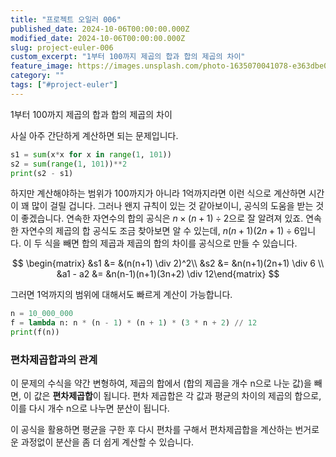 ```yaml
---
title: "프로젝트 오일러 006"
published_date: 2024-10-06T00:00:00.000Z
modified_date: 2024-10-06T00:00:00.000Z
slug: project-euler-006
custom_excerpt: "1부터 100까지 제곱의 합과 합의 제곱의 차이"
feature_image: https://images.unsplash.com/photo-1635070041078-e363dbe005cb?crop=entropy&cs=tinysrgb&fit=max&fm=jpg&q=80&w=2000
category: ""
tags: ["#project-euler"]
---
```


1부터 100까지 제곱의 합과 합의 제곱의 차이

사실 아주 간단하게 계산하면 되는 문제입니다. 

```python
s1 = sum(x*x for x in range(1, 101))
s2 = sum(range(1, 101))**2
print(s2 - s1)
```

하지만 계산해야하는 범위가 100까지가 아니라 1억까지라면 이런 식으로 계산하면 시간이 꽤 많이 걸릴 겁니다. 그러나 왠지 규칙이 있는 것 같아보이니, 공식의 도움을 받는 것이 좋겠습니다. 연속한 자연수의 합의 공식은 $n \times (n + 1) \div 2$으로 잘 알려져 있죠. 연속한 자연수의 제곱의 합 공식도 조금 찾아보면 알 수 있는데, $n(n+1)(2n+1) \div 6$입니다. 이 두 식을 빼면 합의 제곱과 제곱의 합의 차이를 공식으로 만들 수 있습니다. 

$$
\begin{matrix} &s1 &= &(n(n+1) \div 2)^2\\ &s2 &= &n(n+1)(2n+1) \div 6 \\ &a1 - a2 &= &n(n-1)(n+1)(3n+2) \div 12\end{matrix}
$$

그러면 1억까지의 범위에 대해서도 빠르게 계산이 가능합니다. 

```python
n = 10_000_000
f = lambda n: n * (n - 1) * (n + 1) * (3 * n + 2) // 12
print(f(n))
```

### 편차제곱합과의 관계

이 문제의 수식을 약간 변형하여, 제곱의 합에서 (합의 제곱을 개수 n으로 나눈 값)을 빼면, 이 값은 **편차제곱합**이 됩니다. 편차 제곱합은 각 값과 평균의 차이의 제곱의 합으로, 이를 다시 개수 n으로 나누면 분산이 됩니다. 

이 공식을 활용하면 평균을 구한 후 다시 편차를 구해서 편차제곱합을 계산하는 번거로운 과정없이 분산을 좀 더 쉽게 계산할 수 있습니다.
